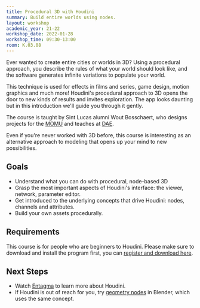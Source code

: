 ```yaml
---
title: Procedural 3D with Houdini
summary: Build entire worlds using nodes.
layout: workshop
academic_year: 21-22
workshop_date: 2022-01-28
workshop_time: 09:30-13:00
room: K.03.08
---
```


Ever wanted to create entire cities or worlds in 3D? Using a procedural approach, you describe the rules of what your world should look like, and the software generates infinite variations to populate your world.

This technique is used for effects in films and series, game design, motion graphics and much more! Houdini's procedural approach to 3D opens the door to new kinds of results and invites exploration. The app looks daunting but in this introduction we'll guide you through it gently.

The course is taught by Sint Lucas alumni Wout Bosschaert, who designs projects for the [MOMU](https://www.yatzer.com/momu-x-bulo-frederik-heyman-and-wout-bosschaert) and teaches at [DAE](https://www.digitalartsandentertainment.be/page/37/Film+Projects).

Even if you're never worked with 3D before, this course is interesting as an alternative approach to modeling that opens up your mind to new possibilities.

## Goals

- Understand what you can do with procedural, node-based 3D
- Grasp the most important aspects of Houdini's interface: the viewer, network, parameter editor.
- Get introduced to the underlying concepts that drive Houdini: nodes, channels and attributes.
- Build your own assets procedurally.

## Requirements

This course is for people who are beginners to Houdini. Please make sure to download and install the program first, you can [register and download here](https://www.sidefx.com/download/).

## Next Steps

- Watch [Entagma](https://entagma.com/) to learn more about Houdini.
- If Houdini is out of reach for you, try [geometry nodes](https://www.youtube.com/watch?v=52UYqe3zdxQ) in Blender, which uses the same concept.
